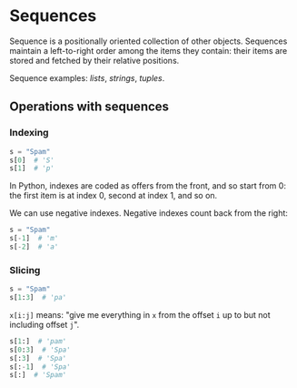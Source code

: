 # Sequences

Sequence is a positionally oriented collection of other objects. Sequences maintain a
left-to-right order among the items they contain: their items are stored and fetched by
their relative positions.

Sequence examples: _lists_, _strings_, _tuples_.

## Operations with sequences

### Indexing

```python
s = "Spam"
s[0]  # 'S'
s[1]  # 'p'
```

In Python, indexes are coded as offers from the front, and so start from 0: the first
item is at index 0, second at index 1, and so on.

We can use negative indexes. Negative indexes count back from the right:

```python
s = "Spam"
s[-1]  # 'm'
s[-2]  # 'a'
```

### Slicing

```python
s = "Spam"
s[1:3]  # 'pa'
```

`x[i:j]` means: "give me everything in `x` from the offset `i` up to but not including
offset `j`".

```python
s[1:]  # 'pam'
s[0:3]  # 'Spa'
s[:3]  # 'Spa'
s[:-1]  # 'Spa'
s[:]  # 'Spam'
```
